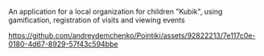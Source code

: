 An application for a local organization for children "Kubik", using gamification, registration of visits and viewing events

https://github.com/andreydemchenko/Pointiki/assets/92822213/7e117c0e-0180-4d67-8929-57f43c594bbe

